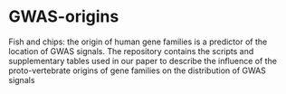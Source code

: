 # GWAS-origins
Fish and chips: the origin of human gene families is a predictor of the location of GWAS signals.
The repository contains the scripts and supplementary tables used in our paper to describe the influence of the proto-vertebrate origins of gene families on the distribution of GWAS signals
